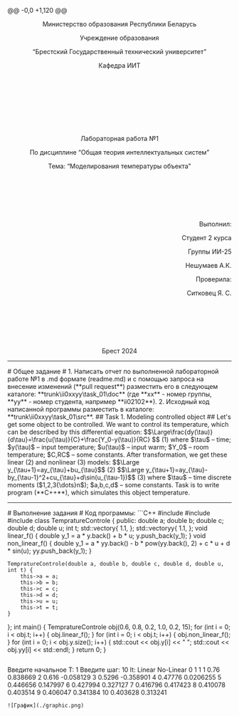 @@ -0,0 +1,120 @@
<p align="center"> Министерство образования Республики Беларусь</p>
<p align="center">Учреждение образования</p>
<p align="center">“Брестский Государственный технический университет”</p>
<p align="center">Кафедра ИИТ</p>
<br><br><br><br><br><br><br>
<p align="center">Лабораторная работа №1</p>
<p align="center">По дисциплине “Общая теория интеллектуальных систем”</p>
<p align="center">Тема: “Моделирования температуры объекта”</p>
<br><br><br><br><br>
<p align="right">Выполнил:</p>
<p align="right">Студент 2 курса</p>
<p align="right">Группы ИИ-25</p>
<p align="right">Нешумаев А.К.</p>
<p align="right">Проверила:</p>
<p align="right">Ситковец Я. С.</p>
<br><br><br><br><br>
<p align="center">Брест 2024</p>
<hr>
# Общее задание #
1. Написать отчет по выполненной лабораторной работе №1 в .md формате (readme.md) и с помощью запроса на внесение изменений (**pull request**) разместить его в следующем каталоге: **trunk\ii0xxyy\task_01\doc** (где **xx** - номер группы, **yy** - номер студента, например **ii02102**).
2. Исходный код написанной программы разместить в каталоге: **trunk\ii0xxyy\task_01\src**.
## Task 1. Modeling controlled object ##
Let's get some object to be controlled. We want to control its temperature, which can be described by this differential equation:
$$\Large\frac{dy(\tau)}{d\tau}=\frac{u(\tau)}{C}+\frac{Y_0-y(\tau)}{RC} $$ (1)
where $\tau$ – time; $y(\tau)$ – input temperature; $u(\tau)$ – input warm; $Y_0$ – room temperature; $C,RC$ – some constants.
After transformation, we get these linear (2) and nonlinear (3) models:
$$\Large y_{\tau+1}=ay_{\tau}+bu_{\tau}$$ (2)
$$\Large y_{\tau+1}=ay_{\tau}-by_{\tau-1}^2+cu_{\tau}+d\sin(u_{\tau-1})$$ (3)
where $\tau$ – time discrete moments ($1,2,3{\dots}n$); $a,b,c,d$ – some constants.
Task is to write program (**C++**), which simulates this object temperature.
<hr>
# Выполнение задания #
Код программы:
```C++
#include <iostream>
#include <vector>
#include <cmath>
class TempratureControle {
public:
	double a;
	double b;
	double c;
	double d;
	double u;
	int t;
	std::vector<double>y{ 1.1, };
	std::vector<double>yy{ 1.1, };
	void linear_f() {
		double y_1 = a * y.back() + b * u;
		y.push_back(y_1);
	}
	void non_linear_f() {
		double y_1 = a * yy.back() - b * pow(yy.back(), 2) + c * u + d * sin(u);
		yy.push_back(y_1);
	}

	TempratureControle(double a, double b, double c, double d, double u, int t) {
		this->a = a;
		this->b = b;
		this->c = c;
		this->d = d;
		this->u = u;
		this->t = t;
	}
};
int main() {
	TempratureControle obj(0.6, 0.8, 0.2, 1.0, 0.2, 15);
	for (int i = 0; i < obj.t; i++) {
		obj.linear_f();
	}
	for (int i = 0; i < obj.t; i++) {
		obj.non_linear_f();
	}
	for (int i = 0; i < obj.y.size(); i++) {
		std::cout << obj.y[i] << " ";
		std::cout << obj.yy[i] << std::endl;
	}
	return 0;
}


```     
```
Введите начальное T: 1
Введите шаг: 10
       It:    Linear    No-Linear
         0         1            1
         1      0.76     0.838669
         2     0.616    -0.058129
         3    0.5296    -0.358901
         4   0.47776    0.0206255
         5  0.446656     0.147997
         6  0.427994     0.327127
         7  0.416796     0.417423
         8  0.410078     0.403514
         9  0.406047     0.341384
        10  0.403628     0.313241
```
![График](./graphic.png)